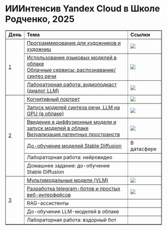# ИИИнтенсив Yandex Cloud в Школе Родченко, 2025


<table border="1">
<tr><td><b>День</b></td><td><b>Тема</b></td><td><b>Ссылки</b></td></tr>
<tr><td rowspan="3"><a href="Day-1">1</a></td><td><a href="Day-1/Python_Intro.ipynb">Программирование для художников и художниц</a></td><td><a href="https://colab.research.google.com/github/yandex-datasphere/ai_art_intensive/blob/main/Day-1/Python_Intro_Empty.ipynb"><img src="https://colab.research.google.com/assets/colab-badge.svg"/></a></td></tr>
<tr><td><a href="Day-1/YandexCloud.ipynb">Использование языковых моделей в облаке<br/>Облачные сервисы: распознавание/синтез речи</a></td><td><a href="https://colab.research.google.com/github/yandex-datasphere/ai_art_intensive/blob/main/Day-1/YandexCloud_Empty.ipynb"><img src="https://colab.research.google.com/assets/colab-badge.svg"/></a></td></tr>
<tr><td><a href="Day-1/LLM_Theatre.ipynb">Лабораторная работа: аудиоподкаст (диалог LLM)</a></td><td><a href="https://colab.research.google.com/github/yandex-datasphere/ai_art_intensive/blob/main/Day-1/LLM_Theatre_Empty.ipynb"><img src="https://colab.research.google.com/assets/colab-badge.svg"/></a></td></tr>
<tr><td rowspan="6"><a href="Day-2">2</a></td><td><a href="Day-2/CognitivePortraitWorkshop.ipynb">Когнитивный портрет</a></td><td><a href="https://colab.research.google.com/github/yandex-datasphere/ai_art_intensive/blob/main/Day-2/CognitivePortraitWorkshop.ipynb"><img src="https://colab.research.google.com/assets/colab-badge.svg"/></a></td></tr>
<tr><td><a href="Day-2/ModelsOnGPU.ipynb">Запуск моделей синтеза речи, LLM на GPU (в облаке)</a></td><td><a href="https://colab.research.google.com/github/yandex-datasphere/ai_art_intensive/blob/main/Day-2/ModelsOnGPU.ipynb"><img src="https://colab.research.google.com/assets/colab-badge.svg"/></a></td></tr>
<tr><td><a href="Day-2/DiffusionNetworks.ipynb">Введение в диффузионные модели и запуск моделей в облаке<br/>Визуализация латентных пространств</a></td><td><a href="https://colab.research.google.com/github/yandex-datasphere/ai_art_intensive/blob/main/Day-2/DiffusionNetworks.ipynb"><img src="https://colab.research.google.com/assets/colab-badge.svg"/></a></td></tr>
<tr><td><a href="Day-2/SDXL_DreamBooth_LoRA.ipynb">До-обучение моделей Stable Diffusion</a></td><td>В датасфере</td></tr>
<tr><td>Лабораторная работа: нейровидео</td><td></td></tr>
<tr><td>Домашнее задание: до-обучение Stable Diffusion</td><td></td></tr>
<tr><td rowspan="5"><a href="Day-3">3</a></td><td><a href="Day-3/VLM_Bots.ipynb">Мультимодальные модели (VLM)</a></td><td><a href="https://colab.research.google.com/github/yandex-datasphere/ai_art_intensive/blob/main/Day-3/VLM_Bots.ipynb"><img src="https://colab.research.google.com/assets/colab-badge.svg"/></a></td></tr>
<tr><td><a href="Day-3/VLM_Bots.ipynb">Разработка telegram-ботов и простых веб-интерфейсов</a></td><td><a href="https://colab.research.google.com/github/yandex-datasphere/ai_art_intensive/blob/main/Day-3/VLM_Bots.ipynb"><img src="https://colab.research.google.com/assets/colab-badge.svg"/></a></td></tr>
<tr><td>RAG-ассистенты</td><td></td></tr>
<tr><td>До-обучение LLM-моделей в облаке</td><td></td></tr>
<tr><td>Лабораторная работа: вздорный бот</td><td></td></tr>
</table>


